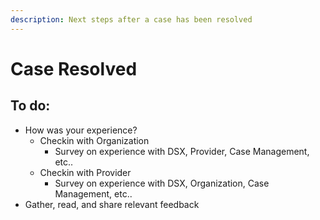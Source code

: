 ```yaml
---
description: Next steps after a case has been resolved
---
```


# Case Resolved

## To do:

* How was your experience?
  * Checkin with Organization
    * Survey on experience with DSX, Provider, Case Management, etc..
  * Checkin with Provider
    * Survey on experience with DSX, Organization, Case Management, etc..
* Gather, read, and share relevant feedback

